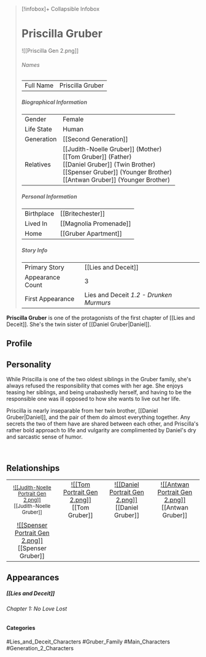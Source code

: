 > [!infobox]+ Collapsible Infobox
> # Priscilla Gruber
> ![[Priscilla Gen 2.png]] 
> ###### Names 
> |  |  | 
> | ---- | ---- | 
> | Full Name | Priscilla Gruber | 
>
> ##### Biographical Information
> |  |  | 
> | ---- | ---- | 
> | Gender | Female | 
> | Life State | Human |
> | Generation | [[Second Generation]] |
> | Relatives | [[Judith-Noelle Gruber]] (Mother)<br>[[Tom Gruber]] (Father)<br>[[Daniel Gruber]] (Twin Brother)<br>[[Spenser Gruber]] (Younger Brother)<br>[[Antwan Gruber]] (Younger Brother)
> 
> ##### Personal Information
> |  |  | 
> | ---- | ---- | 
> | Birthplace |[[Britechester]]| 
> | Lived In |[[Magnolia Promenade]]| 
> | Home |[[Gruber Apartment]]| 
> 
> ##### Story Info
> |  |  | 
> | ---- | ---- | 
> | Primary Story | [[Lies and Deceit]] | 
> | Appearance Count | 3 | 
> | First Appearance | Lies and Deceit *1.2 - Drunken Murmurs*

**Priscilla Gruber** is one of the protagonists of the first chapter of [[Lies and Deceit]]. She's the twin sister of [[Daniel Gruber|Daniel]].

## Profile

## Personality
While Priscilla is one of the two oldest siblings in the Gruber family, she's always refused the responsibility that comes with her age. She enjoys teasing her siblings, and being unabashedly herself, and having to be the responsible one was ill opposed to how she wants to live out her life.

Priscilla is nearly inseparable from her twin brother, [[Daniel Gruber|Daniel]], and the pair of them do almost everything together. Any secrets the two of them have are shared between each other, and Priscilla's rather bold approach to life and vulgarity are complimented by Daniel's dry and sarcastic sense of humor.

<br style="clear:both; margin: 0; padding: 0" />

## Relationships
| | | | | 
| ------------------------------------------------------------- | -------------------------------------------- | ------------------------------------------ | --------------------------------------------- |
| <center><font size=2.5>[![[Judith-Noelle Portrait Gen 2.png]]](<Judith-Noelle Gruber>)<br>[[Judith-Noelle Gruber]]|<center>[![[Tom Portrait Gen 2.png]]](<Tom Gruber>)<br>[[Tom Gruber]]| <center>[![[Daniel Portrait Gen 2.png]]](<Daniel Gruber>)<br>[[Daniel Gruber]]| <center>[![[Antwan Portrait Gen 2.png]]](<Antwan Gruber>)<br>[[Antwan Gruber]]|
| <center>[![[Spenser Portrait Gen 2.png]]](<Spenser Gruber>)<br>[[Spenser Gruber]]|

## Appearances
##### [[Lies and Deceit]]
###### Chapter 1: No Love Lost

#### Categories
#Lies_and_Deceit_Characters #Gruber_Family #Main_Characters #Generation_2_Characters